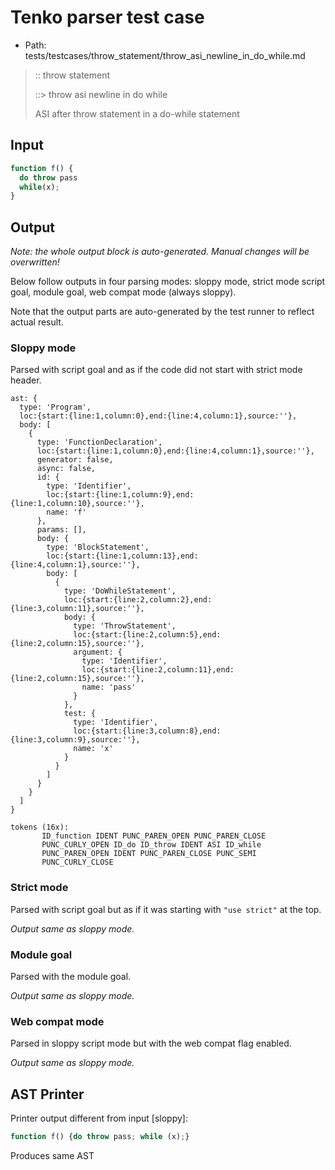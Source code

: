# Tenko parser test case

- Path: tests/testcases/throw_statement/throw_asi_newline_in_do_while.md

> :: throw statement
>
> ::> throw asi newline in do while
>
> ASI after throw statement in a do-while statement


## Input

`````js
function f() {
  do throw pass
  while(x);
}
`````

## Output

_Note: the whole output block is auto-generated. Manual changes will be overwritten!_

Below follow outputs in four parsing modes: sloppy mode, strict mode script goal, module goal, web compat mode (always sloppy).

Note that the output parts are auto-generated by the test runner to reflect actual result.

### Sloppy mode

Parsed with script goal and as if the code did not start with strict mode header.

`````
ast: {
  type: 'Program',
  loc:{start:{line:1,column:0},end:{line:4,column:1},source:''},
  body: [
    {
      type: 'FunctionDeclaration',
      loc:{start:{line:1,column:0},end:{line:4,column:1},source:''},
      generator: false,
      async: false,
      id: {
        type: 'Identifier',
        loc:{start:{line:1,column:9},end:{line:1,column:10},source:''},
        name: 'f'
      },
      params: [],
      body: {
        type: 'BlockStatement',
        loc:{start:{line:1,column:13},end:{line:4,column:1},source:''},
        body: [
          {
            type: 'DoWhileStatement',
            loc:{start:{line:2,column:2},end:{line:3,column:11},source:''},
            body: {
              type: 'ThrowStatement',
              loc:{start:{line:2,column:5},end:{line:2,column:15},source:''},
              argument: {
                type: 'Identifier',
                loc:{start:{line:2,column:11},end:{line:2,column:15},source:''},
                name: 'pass'
              }
            },
            test: {
              type: 'Identifier',
              loc:{start:{line:3,column:8},end:{line:3,column:9},source:''},
              name: 'x'
            }
          }
        ]
      }
    }
  ]
}

tokens (16x):
       ID_function IDENT PUNC_PAREN_OPEN PUNC_PAREN_CLOSE
       PUNC_CURLY_OPEN ID_do ID_throw IDENT ASI ID_while
       PUNC_PAREN_OPEN IDENT PUNC_PAREN_CLOSE PUNC_SEMI
       PUNC_CURLY_CLOSE
`````

### Strict mode

Parsed with script goal but as if it was starting with `"use strict"` at the top.

_Output same as sloppy mode._

### Module goal

Parsed with the module goal.

_Output same as sloppy mode._

### Web compat mode

Parsed in sloppy script mode but with the web compat flag enabled.

_Output same as sloppy mode._

## AST Printer

Printer output different from input [sloppy]:

````js
function f() {do throw pass; while (x);}
````

Produces same AST
